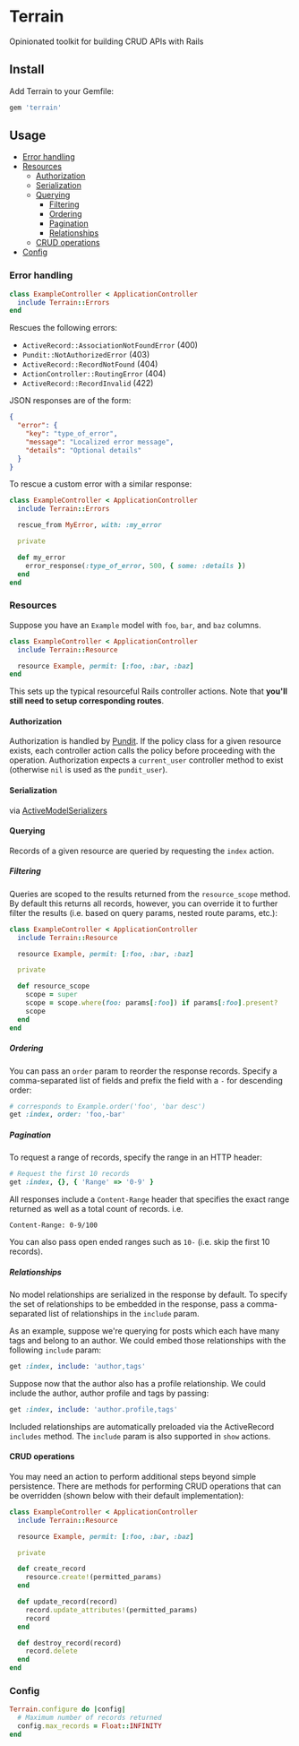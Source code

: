 # Terrain

Opinionated toolkit for building CRUD APIs with Rails

## Install

Add Terrain to your Gemfile:

```ruby
gem 'terrain'
```

## Usage

* [Error handling](#error-handling)
* [Resources](#resources)
  * [Authorization](#authorization)
  * [Serialization](#serialization)
  * [Querying](#querying)
    * [Filtering](#filtering)
    * [Ordering](#ordering)
    * [Pagination](#pagination)
    * [Relationships](#relationships)
  * [CRUD operations](#crud-operations)
* [Config](#config)

### Error handling

```ruby
class ExampleController < ApplicationController
  include Terrain::Errors
end
```

Rescues the following errors:

* `ActiveRecord::AssociationNotFoundError` (400)
* `Pundit::NotAuthorizedError` (403)
* `ActiveRecord::RecordNotFound` (404)
* `ActionController::RoutingError` (404)
* `ActiveRecord::RecordInvalid` (422)

JSON responses are of the form:

```json
{
  "error": {
    "key": "type_of_error",
    "message": "Localized error message",
    "details": "Optional details"
  }
}
```

To rescue a custom error with a similar response:

```ruby
class ExampleController < ApplicationController
  include Terrain::Errors

  rescue_from MyError, with: :my_error

  private

  def my_error
    error_response(:type_of_error, 500, { some: :details })
  end
end
```

### Resources

Suppose you have an `Example` model with `foo`, `bar`, and `baz` columns.

```ruby
class ExampleController < ApplicationController
  include Terrain::Resource

  resource Example, permit: [:foo, :bar, :baz]
end
```

This sets up the typical resourceful Rails controller actions.  Note that **you'll still need to setup corresponding routes**.

#### Authorization

Authorization is handled by [Pundit](https://github.com/elabs/pundit).  If the policy class for a given resource exists, each controller action calls the policy before proceeding with the operation.  Authorization expects a `current_user` controller method to exist (otherwise `nil` is used as the `pundit_user`).

#### Serialization

via [ActiveModelSerializers](https://github.com/rails-api/active_model_serializers)

#### Querying

Records of a given resource are queried by requesting the `index` action.

##### Filtering

Queries are scoped to the results returned from the `resource_scope` method.  By default this returns all records, however, you can override it to further filter the results (i.e. based on query params, nested route params, etc.):

```ruby
class ExampleController < ApplicationController
  include Terrain::Resource

  resource Example, permit: [:foo, :bar, :baz]

  private

  def resource_scope
    scope = super
    scope = scope.where(foo: params[:foo]) if params[:foo].present?
    scope
  end
end
```

##### Ordering

You can pass an `order` param to reorder the response records.  Specify a comma-separated list of fields and prefix the field with a `-` for descending order:

```ruby
# corresponds to Example.order('foo', 'bar desc')
get :index, order: 'foo,-bar'
```

##### Pagination

To request a range of records, specify the range in an HTTP header:

```ruby
# Request the first 10 records
get :index, {}, { 'Range' => '0-9' }
```

All responses include a `Content-Range` header that specifies the exact range returned as well as a total count of records.  i.e.

```
Content-Range: 0-9/100
```

You can also pass open ended ranges such as `10-` (i.e. skip the first 10 records).

##### Relationships

No model relationships are serialized in the response by default.  To specify the set of relationships to be embedded in the response, pass a comma-separated list of relationships in the `include` param.

As an example, suppose we're querying for posts which each have many tags and belong to an author.  We could embed those relationships with the following `include` param:

```ruby
get :index, include: 'author,tags'
```

Suppose now that the author also has a profile relationship.  We could include the author, author profile and tags by passing:

```ruby
get :index, include: 'author.profile,tags'
```

Included relationships are automatically preloaded via the ActiveRecord `includes` method.  The `include` param is also supported in `show` actions.

#### CRUD operations

You may need an action to perform additional steps beyond simple persistence.  There are methods for performing CRUD operations that can be overridden (shown below with their default implementation):

```ruby
class ExampleController < ApplicationController
  include Terrain::Resource

  resource Example, permit: [:foo, :bar, :baz]

  private

  def create_record
    resource.create!(permitted_params)
  end

  def update_record(record)
    record.update_attributes!(permitted_params)
    record
  end

  def destroy_record(record)
    record.delete
  end
end
```

### Config

```ruby
Terrain.configure do |config|
  # Maximum number of records returned
  config.max_records = Float::INFINITY
end
```
